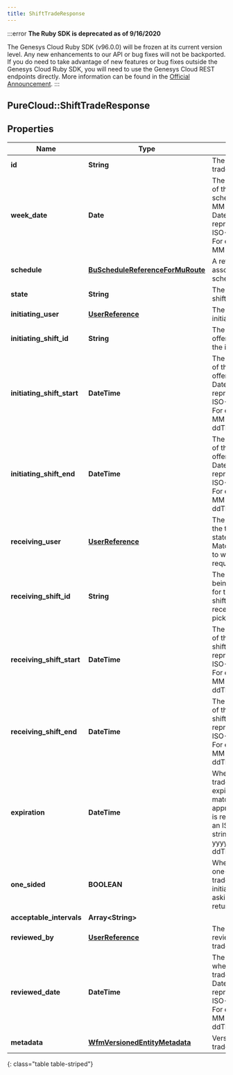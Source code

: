 ```yaml
---
title: ShiftTradeResponse
---
```


:::error
**The Ruby SDK is deprecated as of 9/16/2020**

The Genesys Cloud Ruby SDK (v96.0.0) will be frozen at its current version level. Any new enhancements to our API or bug fixes will not be backported. If you do need to take advantage of new features or bug fixes outside the Genesys Cloud Ruby SDK, you will need to use the Genesys Cloud REST endpoints directly. More information can be found in the [Official Announcement](https://developer.mypurecloud.com/forum/t/announcement-genesys-cloud-ruby-sdk-end-of-life/8850).
:::


## PureCloud::ShiftTradeResponse

## Properties

|Name | Type | Description | Notes|
|------------ | ------------- | ------------- | -------------|
| **id** | **String** | The ID of this shift trade | [optional] |
| **week_date** | **Date** | The start week date of the associated schedule in yyyy-MM-dd format. Dates are represented as an ISO-8601 string. For example: yyyy-MM-dd | [optional] |
| **schedule** | [**BuScheduleReferenceForMuRoute**](BuScheduleReferenceForMuRoute.html) | A reference to the associated schedule | [optional] |
| **state** | **String** | The state of this shift trade | [optional] |
| **initiating_user** | [**UserReference**](UserReference.html) | The user who initiated this trade | [optional] |
| **initiating_shift_id** | **String** | The ID of the shift offered for trade by the initiating user | [optional] |
| **initiating_shift_start** | **DateTime** | The start date/time of the shift being offered for trade. Date time is represented as an ISO-8601 string. For example: yyyy-MM-ddTHH:mm:ss.SSSZ | [optional] |
| **initiating_shift_end** | **DateTime** | The end date/time of the shift being offered for trade. Date time is represented as an ISO-8601 string. For example: yyyy-MM-ddTHH:mm:ss.SSSZ | [optional] |
| **receiving_user** | [**UserReference**](UserReference.html) | The user matching the trade, or if the state is not Matched, the user to whom the trade request was sent | [optional] |
| **receiving_shift_id** | **String** | The ID of the shift being exchanged for the initiating shift, null if the receiving user is picking up a shift | [optional] |
| **receiving_shift_start** | **DateTime** | The start date/time of the receiving shift. Date time is represented as an ISO-8601 string. For example: yyyy-MM-ddTHH:mm:ss.SSSZ | [optional] |
| **receiving_shift_end** | **DateTime** | The end date/time of the receiving shift. Date time is represented as an ISO-8601 string. For example: yyyy-MM-ddTHH:mm:ss.SSSZ | [optional] |
| **expiration** | **DateTime** | When this shift trade offer will expire if not matched or approved. Date time is represented as an ISO-8601 string. For example: yyyy-MM-ddTHH:mm:ss.SSSZ | [optional] |
| **one_sided** | **BOOLEAN** | Whether this is a one-sided shift trade (e.g. the initiating user is not asking for a shift in return) | [optional] |
| **acceptable_intervals** | **Array&lt;String&gt;** |  | [optional] |
| **reviewed_by** | [**UserReference**](UserReference.html) | The user who reviewed this shift trade | [optional] |
| **reviewed_date** | **DateTime** | The timestamp when this shift trade was reviewed. Date time is represented as an ISO-8601 string. For example: yyyy-MM-ddTHH:mm:ss.SSSZ | [optional] |
| **metadata** | [**WfmVersionedEntityMetadata**](WfmVersionedEntityMetadata.html) | Version data for this trade | [optional] |
{: class="table table-striped"}


